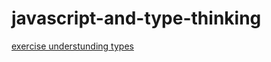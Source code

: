 # javascript-and-type-thinking

[exercise understunding types](https://medium.com/@yelouafi/javascript-and-type-thinking-735edddc388d)
